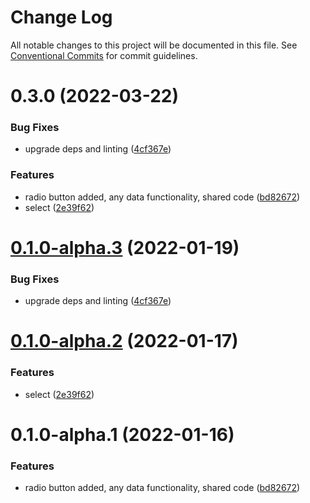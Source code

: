 # Change Log

All notable changes to this project will be documented in this file.
See [Conventional Commits](https://conventionalcommits.org) for commit guidelines.

# 0.3.0 (2022-03-22)


### Bug Fixes

* upgrade deps and linting ([4cf367e](https://github.com/composed-components/composed-components/commit/4cf367ef75cdf4c302dedb462cfaf693be2193c0))


### Features

* radio button added, any data functionality, shared code ([bd82672](https://github.com/composed-components/composed-components/commit/bd826724416433cd8181b214df75f37b1e1afd4d))
* select ([2e39f62](https://github.com/composed-components/composed-components/commit/2e39f6271dce85d836952faaf1a5c2e010e040b1))





# [0.1.0-alpha.3](https://github.com/composed-components/composed-components/compare/@composed-components/base-util-shared-components@0.1.0-alpha.2...@composed-components/base-util-shared-components@0.1.0-alpha.3) (2022-01-19)


### Bug Fixes

* upgrade deps and linting ([4cf367e](https://github.com/composed-components/composed-components/commit/4cf367ef75cdf4c302dedb462cfaf693be2193c0))





# [0.1.0-alpha.2](https://github.com/composed-components/composed-components/compare/@composed-components/base-util-shared-components@0.1.0-alpha.1...@composed-components/base-util-shared-components@0.1.0-alpha.2) (2022-01-17)

### Features

- select ([2e39f62](https://github.com/composed-components/composed-components/commit/2e39f6271dce85d836952faaf1a5c2e010e040b1))

# 0.1.0-alpha.1 (2022-01-16)

### Features

- radio button added, any data functionality, shared code ([bd82672](https://github.com/composed-components/composed-components/commit/bd826724416433cd8181b214df75f37b1e1afd4d))
